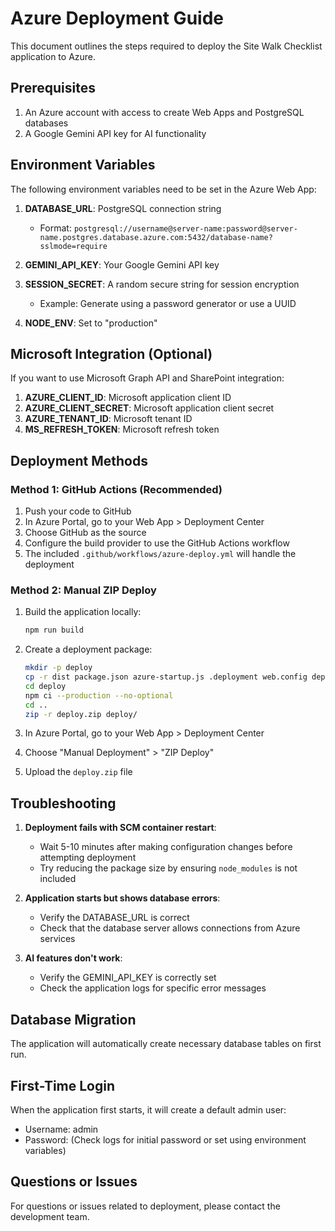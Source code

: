 # Azure Deployment Guide

This document outlines the steps required to deploy the Site Walk Checklist application to Azure.

## Prerequisites

1. An Azure account with access to create Web Apps and PostgreSQL databases
2. A Google Gemini API key for AI functionality

## Environment Variables

The following environment variables need to be set in the Azure Web App:

1. **DATABASE_URL**: PostgreSQL connection string
   - Format: `postgresql://username@server-name:password@server-name.postgres.database.azure.com:5432/database-name?sslmode=require`

2. **GEMINI_API_KEY**: Your Google Gemini API key

3. **SESSION_SECRET**: A random secure string for session encryption
   - Example: Generate using a password generator or use a UUID

4. **NODE_ENV**: Set to "production"

## Microsoft Integration (Optional)

If you want to use Microsoft Graph API and SharePoint integration:

1. **AZURE_CLIENT_ID**: Microsoft application client ID
2. **AZURE_CLIENT_SECRET**: Microsoft application client secret
3. **AZURE_TENANT_ID**: Microsoft tenant ID
4. **MS_REFRESH_TOKEN**: Microsoft refresh token

## Deployment Methods

### Method 1: GitHub Actions (Recommended)

1. Push your code to GitHub
2. In Azure Portal, go to your Web App > Deployment Center
3. Choose GitHub as the source
4. Configure the build provider to use the GitHub Actions workflow
5. The included `.github/workflows/azure-deploy.yml` will handle the deployment

### Method 2: Manual ZIP Deploy

1. Build the application locally:
   ```bash
   npm run build
   ```

2. Create a deployment package:
   ```bash
   mkdir -p deploy
   cp -r dist package.json azure-startup.js .deployment web.config deploy/
   cd deploy
   npm ci --production --no-optional
   cd ..
   zip -r deploy.zip deploy/
   ```

3. In Azure Portal, go to your Web App > Deployment Center
4. Choose "Manual Deployment" > "ZIP Deploy"
5. Upload the `deploy.zip` file

## Troubleshooting

1. **Deployment fails with SCM container restart**:
   - Wait 5-10 minutes after making configuration changes before attempting deployment
   - Try reducing the package size by ensuring `node_modules` is not included

2. **Application starts but shows database errors**:
   - Verify the DATABASE_URL is correct
   - Check that the database server allows connections from Azure services

3. **AI features don't work**:
   - Verify the GEMINI_API_KEY is correctly set
   - Check the application logs for specific error messages

## Database Migration

The application will automatically create necessary database tables on first run.

## First-Time Login

When the application first starts, it will create a default admin user:
- Username: admin
- Password: (Check logs for initial password or set using environment variables)

## Questions or Issues

For questions or issues related to deployment, please contact the development team.